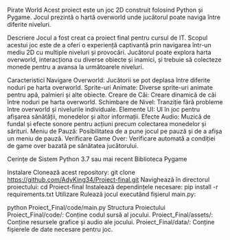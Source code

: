 Pirate World
Acest proiect este un joc 2D construit folosind Python și Pygame. Jocul prezintă o hartă overworld unde jucătorul poate naviga între diferite niveluri.

Descriere
Jocul a fost creat ca proiect final pentru cursul de IT. Scopul acestui joc este de a oferi o experiență captivantă prin navigarea într-un mediu 2D cu multiple niveluri și provocări. Jucătorul poate explora harta overworld, interacționa cu diverse obiecte și inamici, și trebuie să colecteze monede pentru a avansa la următoarele niveluri.

Caracteristici
Navigare Overworld: Jucătorii se pot deplasa între diferite noduri pe harta overworld.
Sprite-uri Animate: Diverse sprite-uri animate pentru apă, palmieri și alte obiecte.
Creare de Căi: Creare dinamică de căi între noduri pe harta overworld.
Schimbare de Nivel: Tranziție fără probleme între overworld și nivelurile individuale.
Elemente UI: UI în joc pentru afișarea sănătății, monedelor și altor informații.
Efecte Audio: Muzică de fundal și efecte sonore pentru acțiuni precum colectarea monedelor și sărituri.
Meniu de Pauză: Posibilitatea de a pune jocul pe pauză și de a afișa un meniu de pauză.
Verificare Game Over: Verificare automată a condiției de game over bazată pe sănătatea jucătorului.


Cerințe de Sistem
Python 3.7 sau mai recent
Biblioteca Pygame


Instalare
Clonează acest repository:
git clone https://github.com/AdyKing34/Proiect-final.git
Navighează în directorul proiectului:
cd Proiect-final
Instalează dependințele necesare:
pip install -r requirements.txt
Utilizare
Rulează jocul executând fișierul main.py:

python Proiect_Final/code/main.py
Structura Proiectului
Proiect_Final/code/: Conține codul sursă al jocului.
Proiect_Final/assets/: Conține resursele grafice și audio ale jocului.
Proiect_Final/data/: Conține fișierele de date necesare pentru joc.
